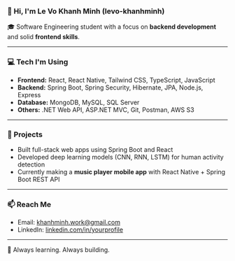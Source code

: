 ### 👋 Hi, I'm Le Vo Khanh Minh (levo-khanhminh)

🎓 Software Engineering student with a focus on **backend development** and solid **frontend skills**.

---

### 💻 Tech I'm Using

- **Frontend:** React, React Native, Tailwind CSS, TypeScript, JavaScript  
- **Backend:** Spring Boot, Spring Security, Hibernate, JPA, Node.js, Express  
- **Database:** MongoDB, MySQL, SQL Server  
- **Others:** .NET Web API, ASP.NET MVC, Git, Postman, AWS S3

---

### 🚀 Projects

- Built full-stack web apps using Spring Boot and React  
- Developed deep learning models (CNN, RNN, LSTM) for human activity detection  
- Currently making a **music player mobile app** with React Native + Spring Boot REST API

---

### 📫 Reach Me

- Email: khanhminh.work@gmail.com 
- LinkedIn: [linkedin.com/in/yourprofile](https://www.linkedin.com/in/minh-le-b238b232a/)

---

🌱 Always learning. Always building.
